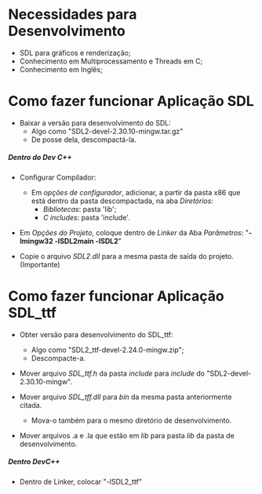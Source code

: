 # Necessidades para Desenvolvimento

* SDL para gráficos e renderização;
* Conhecimento em Multiprocessamento e Threads em C;
* Conhecimento em Inglês;

# Como fazer funcionar Aplicação SDL

* Baixar a versão para desenvolvimento do SDL:
	* Algo como "SDL2-devel-2.30.10-mingw.tar.gz"
	* De posse dela, descompactá-la.

##### Dentro do Dev C++
* Configurar Compilador:
	* Em _opções de configurador_, adicionar, a partir da pasta x86 que está dentro da pasta descompactada, na aba _Diretórios_:
		* _Bibliotecas_: pasta 'lib';
		* _C includes_: pasta 'include'.
	
* Em _Opções do Projeto_, coloque dentro de _Linker_ da Aba _Parâmetros_: "**-lmingw32 -lSDL2main -lSDL2**"
		
* Copie o arquivo _SDL2.dll_ para a mesma pasta de saída do projeto. (Importante)
	
# Como fazer funcionar Aplicação SDL_ttf

* Obter versão para desenvolvimento do SDL_ttf:
	* Algo como "SDL2_ttf-devel-2.24.0-mingw.zip";
	* Descompacte-a.
	
* Mover arquivo _SDL_ttf.h_ da pasta _include_ para _include_ do "SDL2-devel-2.30.10-mingw".

* Mover arquivo _SDL_tff.dll_ para _bin_ da mesma pasta anteriormente citada.
	* Mova-o também para o mesmo diretório de desenvolvimento.
* Mover arquivos .a e .la que estão em _lib_ para pasta _lib_ da pasta de desenvolvimento.
		

##### Dentro DevC++

* Dentro de Linker, colocar "-lSDL2_ttf"
		
		
		
		
